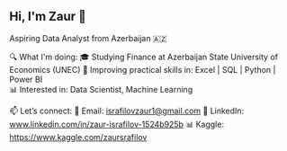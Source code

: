 ## Hi, I'm Zaur 👋  
Aspiring Data Analyst from Azerbaijan 🇦🇿

🔍 What I'm doing:
🎓 Studying Finance at Azerbaijan State University of Economics (UNEC)
🔧 Improving practical skills in: Excel | SQL | Python | Power BI  
📊 Interested in: Data Scientist, Machine Learning

📫 Let’s connect:
📧 Email: israfilovzaur1@gmail.com
🔗 LinkedIn: www.linkedin.com/in/zaur-israfilov-1524b925b
📊 Kaggle: https://www.kaggle.com/zaursrafilov
